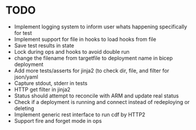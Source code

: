 
# TODO

* Implement logging system to inform user whats happening specifically for test
* Implement support for file in hooks to load hooks from file
* Save test results in state
* Lock during ops and hooks to avoid double run
* change the filename from targetfile to deployment name in bicep deployment
* Add more tests/asserts for jinja2 (to check dir, file, and filter for json/yaml
* Capture stdout, stderr in tests
* HTTP get filter in jinja2
* Status should attempt to reconcile with ARM and update real status
* Check if a deployment is running and connect instead of redeploying or deleting
* Implement generic rest interface to run cdf by HTTP2
* Support fire and forget mode in ops